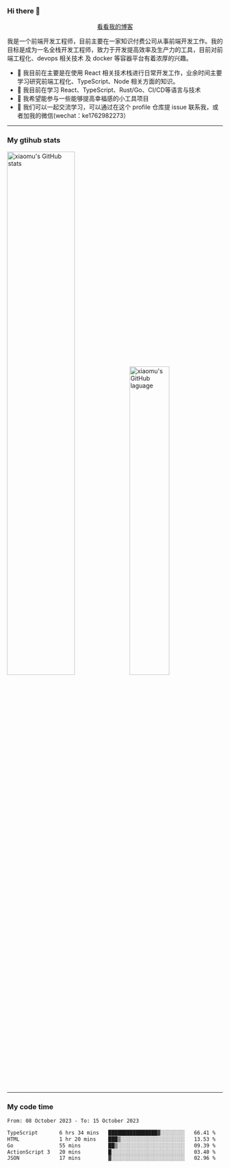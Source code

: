 ### Hi there 👋

<p align="center">
  <a href="https://real-jacket.github.io">看看我的博客</a>
</p>

我是一个前端开发工程师，目前主要在一家知识付费公司从事前端开发工作。我的目标是成为一名全栈开发工程师，致力于开发提高效率及生产力的工具，目前对前端工程化、devops 相关技术 及 docker 等容器平台有着浓厚的兴趣。

- 🔭 我目前在主要是在使用 React 相关技术栈进行日常开发工作，业余时间主要学习研究前端工程化、TypeScript、Node 相关方面的知识。
- 🌱 我目前在学习 React、TypeScript、Rust/Go、CI/CD等语言与技术
- 👯 我希望能参与一些能够提高幸福感的小工具项目
- 💬 我们可以一起交流学习，可以通过在这个 profile 仓库提 issue 联系我，或者加我的微信(wechat：ke1762982273）

***

### My gtihub stats

<a><img src="https://github-readme-stats-git-masterrstaa-rickstaa.vercel.app/api?username=real-jacket&&show_icons=true" title="xiaomu's GitHub stats" alt="xiaomu's GitHub stats" style="width:56%;"/></a>
<a><img src="https://github-readme-stats-git-masterrstaa-rickstaa.vercel.app/api/top-langs/?username=real-jacket&layout=compact" title="xiaomu's GitHub laguage" alt="xiaomu's GitHub laguage" style="width:43%;"/><a/>

***

### My code time

<!--START_SECTION:waka-->

```txt
From: 08 October 2023 - To: 15 October 2023

TypeScript       6 hrs 34 mins   ████████████████▓░░░░░░░░   66.41 %
HTML             1 hr 20 mins    ███▒░░░░░░░░░░░░░░░░░░░░░   13.53 %
Go               55 mins         ██▒░░░░░░░░░░░░░░░░░░░░░░   09.39 %
ActionScript 3   20 mins         █░░░░░░░░░░░░░░░░░░░░░░░░   03.40 %
JSON             17 mins         ▓░░░░░░░░░░░░░░░░░░░░░░░░   02.96 %
```

<!--END_SECTION:waka-->
